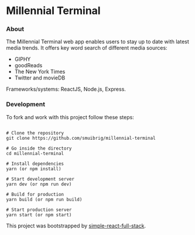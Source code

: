 # Millennial Terminal 

### About
The Millennial Terminal web app enables users to stay up to date with latest media trends. 
It offers key word search of different media sources:
* GIPHY
* goodReads
* The New York Times
* Twitter and movieDB   

Frameworks/systems: ReactJS, Node.js, Express.  

 
### Development 
To fork and work with this project follow these steps:

```

# Clone the repository
git clone https://github.com/smuibrig/millennial-terminal

# Go inside the directory
cd millennial-terminal

# Install dependencies
yarn (or npm install)

# Start development server
yarn dev (or npm run dev)

# Build for production
yarn build (or npm run build)

# Start production server
yarn start (or npm start)

```
This project was bootstrapped by [simple-react-full-stack](https://github.com/crsandeep/simple-react-full-stack).
